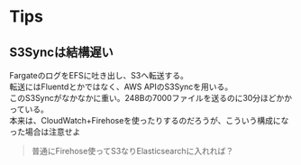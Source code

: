 # Tips

## S3Syncは結構遅い

FargateのログをEFSに吐き出し、S3へ転送する。  
転送にはFluentdとかではなく、AWS APIのS3Syncを用いる。  
このS3Syncがなかなかに重い。248Bの7000ファイルを送るのに30分ほどかかっている。  
本来は、CloudWatch+Firehoseを使ったりするのだろうが、こういう構成になった場合は注意せよ

> 普通にFirehose使ってS3なりElasticsearchに入れれば？
